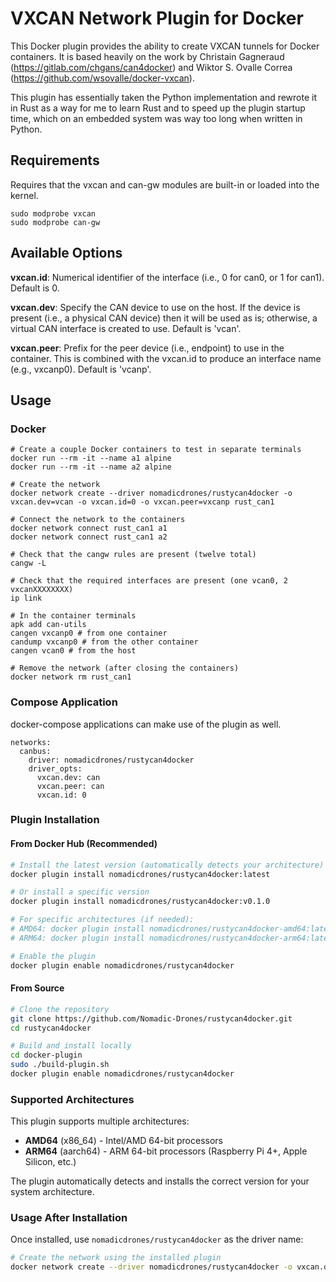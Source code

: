 # VXCAN Network Plugin for Docker

This Docker plugin provides the ability to create VXCAN tunnels for Docker containers. It is based heavily on the work by Christain Gagneraud (https://gitlab.com/chgans/can4docker) and Wiktor S. Ovalle Correa (https://github.com/wsovalle/docker-vxcan).

This plugin has essentially taken the Python implementation and rewrote it in Rust as a way for me to learn Rust and to speed up the plugin startup time, which on an embedded system was way too long when written in Python.

## Requirements

Requires that the vxcan and can-gw modules are built-in or loaded into the kernel.
```
sudo modprobe vxcan
sudo modprobe can-gw
```

## Available Options
**vxcan.id**: Numerical identifier of the interface (i.e., 0 for can0, or 1 for can1). Default is 0.

**vxcan.dev**: Specify the CAN device to use on the host. If the device is present (i.e., a physical CAN device) then it will be used as is; otherwise, a virtual CAN interface is created to use. Default is 'vcan'.

**vxcan.peer**: Prefix for the peer device (i.e., endpoint) to use in the container. This is combined with the vxcan.id to produce an interface name (e.g., vxcanp0). Default is 'vcanp'.

## Usage

### Docker
```
# Create a couple Docker containers to test in separate terminals
docker run --rm -it --name a1 alpine
docker run --rm -it --name a2 alpine

# Create the network
docker network create --driver nomadicdrones/rustycan4docker -o vxcan.dev=vcan -o vxcan.id=0 -o vxcan.peer=vxcanp rust_can1

# Connect the network to the containers
docker network connect rust_can1 a1
docker network connect rust_can1 a2

# Check that the cangw rules are present (twelve total)
cangw -L

# Check that the required interfaces are present (one vcan0, 2 vxcanXXXXXXXX)
ip link

# In the container terminals
apk add can-utils
cangen vxcanp0 # from one container
candump vxcanp0 # from the other container
cangen vcan0 # from the host

# Remove the network (after closing the containers)
docker network rm rust_can1
```

### Compose Application
docker-compose applications can make use of the plugin as well.
```
networks:
  canbus:
    driver: nomadicdrones/rustycan4docker
    driver_opts:
      vxcan.dev: can
      vxcan.peer: can
      vxcan.id: 0
```

### Plugin Installation

#### From Docker Hub (Recommended)
```bash
# Install the latest version (automatically detects your architecture)
docker plugin install nomadicdrones/rustycan4docker:latest

# Or install a specific version
docker plugin install nomadicdrones/rustycan4docker:v0.1.0

# For specific architectures (if needed):
# AMD64: docker plugin install nomadicdrones/rustycan4docker-amd64:latest
# ARM64: docker plugin install nomadicdrones/rustycan4docker-arm64:latest

# Enable the plugin
docker plugin enable nomadicdrones/rustycan4docker
```

#### From Source
```bash
# Clone the repository
git clone https://github.com/Nomadic-Drones/rustycan4docker.git
cd rustycan4docker

# Build and install locally
cd docker-plugin
sudo ./build-plugin.sh
docker plugin enable nomadicdrones/rustycan4docker
```

### Supported Architectures

This plugin supports multiple architectures:
- **AMD64** (x86_64) - Intel/AMD 64-bit processors
- **ARM64** (aarch64) - ARM 64-bit processors (Raspberry Pi 4+, Apple Silicon, etc.)

The plugin automatically detects and installs the correct version for your system architecture.

### Usage After Installation

Once installed, use `nomadicdrones/rustycan4docker` as the driver name:

```bash
# Create the network using the installed plugin
docker network create --driver nomadicdrones/rustycan4docker -o vxcan.dev=vcan -o vxcan.id=0 -o vxcan.peer=vxcanp rust_can1
```